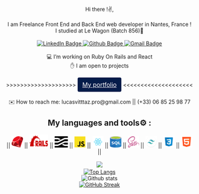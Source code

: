 <div align="center">
  Hi there !✌️, <br><br>
  I am Freelance Front End and Back End web developer in Nantes, France ! <br>
  I studied at Le Wagon (Batch 856)🚋 <br><br>

  <div id="badges">
    <a href="https://www.linkedin.com/in/lucas-vittaz-739a9713b/?original_referer=" target="_blank">
      <img src="https://img.shields.io/badge/LinkedIn-blue?style=for-the-badge&logo=linkedin&logoColor=white" alt="LinkedIn Badge"/>
    </a>
    <a href="https://github.com/lucas-vittaz" target="_blank">
      <img src="https://img.shields.io/badge/github-%23121011.svg?style=for-the-badge&logo=github&logoColor=white" alt="Github Badge"/>
    </a>
    <a href="mailto:lucasvittaz.pro@gmail.com">
      <img src="https://img.shields.io/badge/Gmail-D14836?style=for-the-badge&logo=gmail&logoColor=white" alt="Gmail Badge"/>
    </a>
  </div>
  <br>
  💻 I’m working on Ruby On Rails and React<br>
  ✋ I am open to projects<br><br>
  >>>>>>>>>>>>>>>>>>>> <a class="btn btn-gradient" href="https://www.lucasvittaz.com" style="display: inline-block; font-weight: 400; color: #212529; text-align: center; border: 1px solid transparent; padding: .375rem .75rem; font-size: 1rem; line-height: 1.5; border-radius: .25rem; color: #fff; background-color: #051C4A;">My portfolio</a> <<<<<<<<<<<<<<<<<<<<<br><br>
  ✉️ How to reach me: lucasvitttaz.pro@gmail.com || (+33) 06 85 25 98 77<br>

  ## My languages and tools⚙️ :
  || <img src="https://github.com/Lucas-vittaz/Lucas-Vittaz/blob/main/img/ruby.png" alt="ruby" height="30" width="30"/> || <img src="https://github.com/Lucas-vittaz/Lucas-Vittaz/blob/main/img/rails.png" alt="ROR" height="35" width="50"/> || <img src="https://github.com/Lucas-vittaz/Lucas-Vittaz/blob/main/img/stimulus.png" alt="Stimulus" height="30" width="35"/> || <img src="https://github.com/Lucas-vittaz/Lucas-Vittaz/blob/main/img/js-icon.png" alt="Javascript" height="30" width="30"/> || <img src="https://github.com/Lucas-vittaz/Lucas-Vittaz/blob/main/img/react.png" alt="ReactJS" height="30" width="30"/> || <img src="https://github.com/Lucas-vittaz/Lucas-Vittaz/blob/main/img/sql(1).png" alt="SQL" height="30" width="30"/> || <img src="https://github.com/Lucas-vittaz/Lucas-Vittaz/blob/main/img/sass.png" alt="SCSS" height="30" width="30"/> || <img src="https://github.com/Lucas-vittaz/Lucas-Vittaz/blob/main/img/tailwind.png" alt="TAILWIND CSS" height="30" width="30"/> || <img src="https://github.com/Lucas-vittaz/Lucas-Vittaz/blob/main/img/css.png" alt="CSS" height="30" width="30"/> || <img src="https://github.com/Lucas-vittaz/Lucas-Vittaz/blob/main/img/html.png" alt="HTML" height="30" width="30"/> ||
  <br><br>
  ![](https://komarev.com/ghpvc/?username=lucas-vittaz&color=green)<br>
  [![Top Langs](https://github-readme-stats.vercel.app/api/top-langs/?username=lucas-vittaz&layout=compact&theme=vision-friendly-dark)](https://github.com/lucas-vittaz/github-readme-stats)<br>
  ![Github stats](https://github-readme-stats.vercel.app/api?username=lucas-vittaz&theme=highcontrast&show_icons=true&count_private=true)<br>
  [![GitHub Streak](http://github-readme-streak-stats.herokuapp.com?user=lucas-vittaz&theme=elegant)](https://git.io/streak-stats)
</div>
